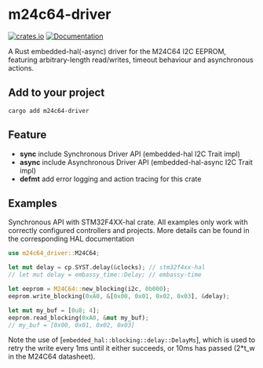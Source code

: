 # m24c64-driver
[![crates.io](https://img.shields.io/crates/v/m24c64-driver.svg)](https://crates.io/crates/m24c64-driver)
[![Documentation](https://docs.rs/m24c64-driver/badge.svg)](https://docs.rs/m24c64-driver)

A Rust embedded-hal(-async) driver for the M24C64 I2C EEPROM, featuring arbitrary-length read/writes, timeout behaviour and asynchronous actions.

## Add to your project
```
cargo add m24c64-driver
```

## Feature
- **sync** include Synchronous Driver API (embedded-hal I2C Trait impl)
- **async** include Asynchronous Driver API (embedded-hal-async I2C Trait impl)
- **defmt** add error logging and action tracing for this crate

## Examples
Synchronous API with STM32F4XX-hal crate. All examples only work with correctly configured controllers and projects. More details can be found in the corresponding HAL documentation
```rust
use m24c64_driver::M24C64;

let mut delay = cp.SYST.delay(&clocks); // stm32f4xx-hal
// let mut delay = embassy_time::Delay; // embassy-time

let eeprom = M24C64::new_blocking(i2c, 0b000);
eeprom.write_blocking(0xA0, &[0x00, 0x01, 0x02, 0x03], &delay);

let mut my_buf = [0u8; 4];
eeprom.read_blocking(0xA0, &mut my_buf);
// my_buf = [0x00, 0x01, 0x02, 0x03]
```

Note the use of [`embedded_hal::blocking::delay::DelayMs`], which is used to retry the write every 1ms until it either succeeds, or 10ms has passed (2*t_w in the M24C64 datasheet).
